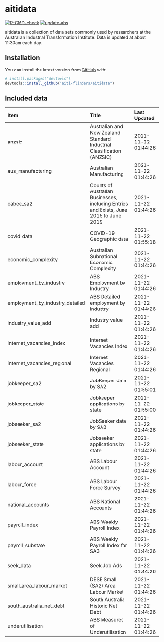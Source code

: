 
<!-- README.md is generated from README.Rmd. Please edit that file -->

# aitidata

<!-- badges: start -->

[![R-CMD-check](https://github.com/aiti-flinders/aitidata/actions/workflows/R-CMD-check.yaml/badge.svg)](https://github.com/aiti-flinders/aitidata/actions/workflows/R-CMD-check.yaml)
[![update-abs](https://github.com/aiti-flinders/aitidata/workflows/update-abs/badge.svg)](https://github.com/aiti-flinders/aitidata/actions)
<!-- badges: end -->

aitidata is a collection of data sets commonly used by researchers at
the Australian Industrial Transformation Institute. Data is updated at
about 11:30am each day.

## Installation

You can install the latest version from [GitHub](https://github.com/)
with:

``` r
# install.packages("devtools")
devtools::install_github("aiti-flinders/aitidata")
```

## Included data

| Item                               | Title                                                                                 | Last Updated        |
| :--------------------------------- | :------------------------------------------------------------------------------------ | :------------------ |
| anzsic                             | Australian and New Zealand Standard Industrial Classification (ANZSIC)                | 2021-11-22 01:44:26 |
| aus\_manufacturing                 | Australian Manufacturing                                                              | 2021-11-22 01:44:26 |
| cabee\_sa2                         | Counts of Australian Businesses, including Entries and Exists, June 2015 to June 2019 | 2021-11-22 01:44:26 |
| covid\_data                        | COVID-19 Geographic data                                                              | 2021-11-22 01:55:18 |
| economic\_complexity               | Australian Subnational Economic Complexity                                            | 2021-11-22 01:44:26 |
| employment\_by\_industry           | ABS Employment by Industry                                                            | 2021-11-22 01:44:26 |
| employment\_by\_industry\_detailed | ABS Detailed employment by industry                                                   | 2021-11-22 01:44:26 |
| industry\_value\_add               | Industry value add                                                                    | 2021-11-22 01:44:26 |
| internet\_vacancies\_index         | Internet Vacancies Index                                                              | 2021-11-22 01:44:26 |
| internet\_vacancies\_regional      | Internet Vacancies Regional                                                           | 2021-11-22 01:44:26 |
| jobkeeper\_sa2                     | JobKeeper data by SA2                                                                 | 2021-11-22 01:55:01 |
| jobkeeper\_state                   | Jobkeeper applications by state                                                       | 2021-11-22 01:55:00 |
| jobseeker\_sa2                     | JobSeeker data by SA2                                                                 | 2021-11-22 01:44:26 |
| jobseeker\_state                   | Jobseeker applications by state                                                       | 2021-11-22 01:44:26 |
| labour\_account                    | ABS Labour Account                                                                    | 2021-11-22 01:44:26 |
| labour\_force                      | ABS Labour Force Survey                                                               | 2021-11-22 01:44:26 |
| national\_accounts                 | ABS National Accounts                                                                 | 2021-11-22 01:44:26 |
| payroll\_index                     | ABS Weekly Payroll Index                                                              | 2021-11-22 01:44:26 |
| payroll\_substate                  | ABS Weekly Payroll Index for SA3                                                      | 2021-11-22 01:44:26 |
| seek\_data                         | Seek Job Ads                                                                          | 2021-11-22 01:44:26 |
| small\_area\_labour\_market        | DESE Small (SA2) Area Labour Market                                                   | 2021-11-22 01:44:26 |
| south\_australia\_net\_debt        | South Australia Historic Net Debt                                                     | 2021-11-22 01:44:26 |
| underutilisation                   | ABS Measures of Underutilisation                                                      | 2021-11-22 01:44:26 |
